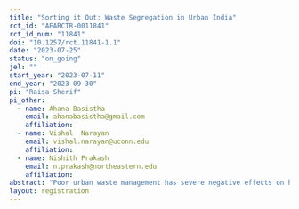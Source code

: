 ```yaml
---
title: "Sorting it Out: Waste Segregation in Urban India"
rct_id: "AEARCTR-0011841"
rct_id_num: "11841"
doi: "10.1257/rct.11841-1.1"
date: "2023-07-25"
status: "on_going"
jel: ""
start_year: "2023-07-11"
end_year: "2023-09-30"
pi: "Raisa Sherif"
pi_other:
  - name: Ahana Basistha
    email: ahanabasistha@gmail.com
    affiliation: 
  - name: Vishal  Narayan
    email: vishal.narayan@uconn.edu
    affiliation: 
  - name: Nishith Prakash
    email: n.prakash@northeastern.edu
    affiliation: 
abstract: "Poor urban waste management has severe negative effects on health and economic outcomes. An effective approach to address this issue is the implementation of waste segregation at source, followed by adequate processing of the separated components. Co-opting households' participation in segregating waste is essential to the success of such systems. We conduct a randomized control trial among households in the Indian state of Bihar, to examine the effects of behavioural interventions on household waste segregation."
layout: registration
---
```


